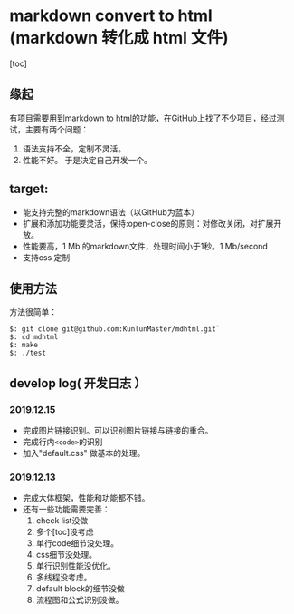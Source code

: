 # markdown convert to html (markdown 转化成 html 文件) 
[toc]

## 缘起
有项目需要用到markdown to html的功能，在GitHub上找了不少项目，经过测试，主要有两个问题：
1. 语法支持不全，定制不灵活。
2. 性能不好。
于是决定自己开发一个。

## target:
- 能支持完整的markdown语法（以GitHub为蓝本）
- 扩展和添加功能要灵活，保持:open-close的原则：对修改关闭，对扩展开放。
- 性能要高，1 Mb 的markdown文件，处理时间小于1秒。1 Mb/second
- 支持css 定制

## 使用方法
方法很简单：
```
$: git clone git@github.com:KunlunMaster/mdhtml.git`
$: cd mdhtml
$: make 
$: ./test 
```

## develop log( 开发日志 ）
### 2019.12.15

- 完成图片链接识别。可以识别图片链接与链接的重合。
- 完成行内`<code>`的识别
- 加入"default.css" 做基本的处理。

### 2019.12.13 

- 完成大体框架，性能和功能都不错。
- 还有一些功能需要完善：
  1. check list没做
  2. 多个[toc]没考虑
  3. 单行code细节没处理。
  4. css细节没处理。
  5. 单行识别性能没优化。
  6. 多线程没考虑。
  7. default block的细节没做
  8. 流程图和公式识别没做。

